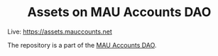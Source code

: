 <h1 align="center">Assets on MAU Accounts DAO</h1>

Live: https://assets.mauccounts.net

The repository is a part of the [MAU Accounts DAO](https://github.com/mau-accounts-dao).
